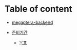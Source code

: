 # Table of content

* [megaptera-backend](README.md)

* [준비기간](week-0/README.md)
  * [목표](week-0/improve-develop-skill-object.md)
